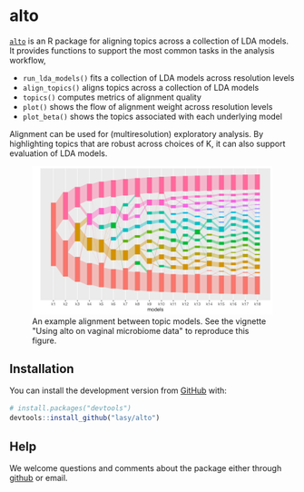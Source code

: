 
<!-- README.md is generated from README.Rmd. Please edit that file -->

# alto

<!-- badges: start -->

<!-- badges: end -->

[`alto`](https://lasy.github.io/alto/) is an R package for aligning topics across a collection of LDA models. It
provides functions to support the most common tasks in the analysis workflow,

  - `run_lda_models()` fits a collection of LDA models across resolution levels
  - `align_topics()` aligns topics across a collection of LDA models
  - `topics()` computes metrics of alignment quality
  - `plot()` shows the flow of alignment weight across resolution levels
  - `plot_beta()` shows the topics associated with each underlying model

Alignment can be used for (multiresolution) exploratory analysis. By
highlighting topics that are robust across choices of K, it can also support
evaluation of LDA models.

<figure>
  <img src="docs/articles/microbiome-demo_files/figure-html/alignment-viz-2.png" width="450"/>
  <figcaption>An example alignment between topic models. See the vignette "Using alto on vaginal microbiome data" to reproduce this figure.</figcaption>
</figure>

## Installation

<!-- You can install the released version of alto from [CRAN](https://CRAN.R-project.org) with: -->

<!-- ``` r -->

<!-- install.packages("alto") -->

<!-- ``` -->

<!-- And  -->

You can install the development version from
[GitHub](https://github.com/) with:

``` r
# install.packages("devtools")
devtools::install_github("lasy/alto")
```

## Help

We welcome questions and comments about the package either through
[github](https://github.com/lasy/alto/issues) or email.
